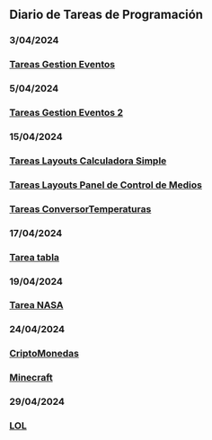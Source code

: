 ## Diario de Tareas de Programación

### 3/04/2024
### [Tareas Gestion Eventos ](src)

### 5/04/2024
### [Tareas Gestion Eventos 2](ClasesAnonimas)

### 15/04/2024
### [Tareas Layouts Calculadora Simple](InterfazCalculadora)
### [Tareas Layouts Panel de Control de Medios](InterfazModulo)
### [Tareas ConversorTemperaturas](ConversorTemperaturas)

### 17/04/2024
### [Tarea tabla](Tabla)

### 19/04/2024
### [Tarea NASA](NASA)

### 24/04/2024
### [CriptoMonedas](CriptoMonedas)
### [Minecraft](MInecraft)


### 29/04/2024
### [LOL](LOL)







